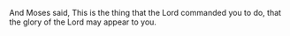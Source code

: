 And Moses said, This is the thing that the Lord commanded you to do, that the glory of the Lord may appear to you.
